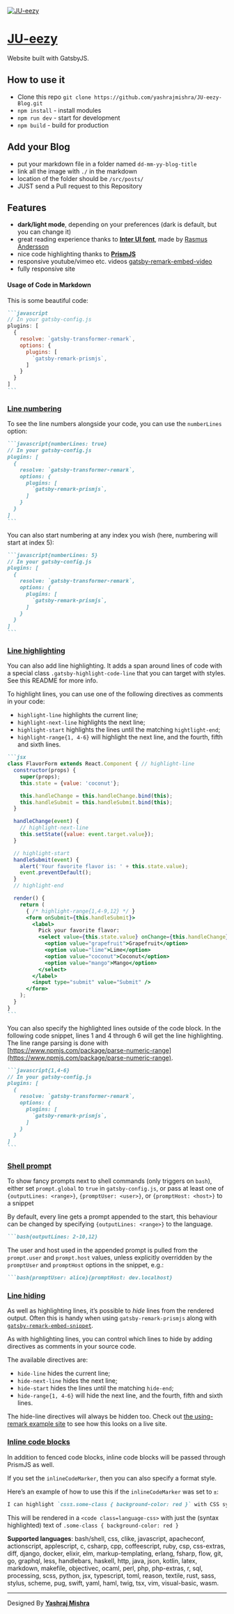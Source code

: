 [![JU-eezy](https://raw.githubusercontent.com/yashrajmishra/JU-eezy-Web/master/Support%20files/background.png)](https://jueezy.rocks)

# [JU-eezy](https://jueezy.rocks)

Website built with GatsbyJS.

## How to use it

- Clone this repo `git clone https://github.com/yashrajmishra/JU-eezy-Blog.git`
- `npm install` - install modules
- `npm run dev` - start for development
- `npm build` - build for production

## Add your Blog

- put your markdown file in a folder named `dd-mm-yy-blog-title` 
- link all the image with `./` in the markdown
- location of the folder should be `/src/posts/`
- JUST send a Pull request to this Repository 

## Features

- **dark/light mode**, depending on your preferences (dark is default, but you can change it)
- great reading experience thanks to [**Inter UI font**](https://rsms.me/inter/), made by [Rasmus Andersson](https://rsms.me/about/)
- nice code highlighting thanks to [**PrismJS**](https://prismjs.com)
- responsive youtube/vimeo etc. videos [gatsby-remark-embed-video](https://github.com/borgfriend/gatsby-remark-embed-video)
- fully responsive site

#### Usage of Code in Markdown

This is some beautiful code:

````markdown
```javascript
// In your gatsby-config.js
plugins: [
  {
    resolve: `gatsby-transformer-remark`,
    options: {
      plugins: [
        `gatsby-remark-prismjs`,
      ]
    }
  }
]
```
````

### [Line numbering](https://www.gatsbyjs.org/packages/gatsby-remark-prismjs/#line-numbering)

To see the line numbers alongside your code, you can use the `numberLines` option:

````markdown
```javascript{numberLines: true}
// In your gatsby-config.js
plugins: [
  {
    resolve: `gatsby-transformer-remark`,
    options: {
      plugins: [
        `gatsby-remark-prismjs`,
      ]
    }
  }
]
```
````

You can also start numbering at any index you wish (here, numbering will start at index 5):

````markdown
```javascript{numberLines: 5}
// In your gatsby-config.js
plugins: [
  {
    resolve: `gatsby-transformer-remark`,
    options: {
      plugins: [
        `gatsby-remark-prismjs`,
      ]
    }
  }
]
```
````

### [Line highlighting](https://www.gatsbyjs.org/packages/gatsby-remark-prismjs/#line-highlighting)

You can also add line highlighting. It adds a span around lines of code with a special class `.gatsby-highlight-code-line` that you can target with styles. See this README for more info.

To highlight lines, you can use one of the following directives as comments in your code:

- `highlight-line` highlights the current line;
- `highlight-next-line` highlights the next line;
- `highlight-start` highlights the lines until the matching `hightlight-end`;
- `highlight-range{1, 4-6}` will highlight the next line, and the fourth, fifth and sixth lines.

````markdown
```jsx
class FlavorForm extends React.Component { // highlight-line
  constructor(props) {
    super(props);
    this.state = {value: 'coconut'};

    this.handleChange = this.handleChange.bind(this);
    this.handleSubmit = this.handleSubmit.bind(this);
  }

  handleChange(event) {
    // highlight-next-line
    this.setState({value: event.target.value});
  }

  // highlight-start
  handleSubmit(event) {
    alert('Your favorite flavor is: ' + this.state.value);
    event.preventDefault();
  }
  // highlight-end

  render() {
    return (
      { /* highlight-range{1,4-9,12} */ }
      <form onSubmit={this.handleSubmit}>
        <label>
          Pick your favorite flavor:
          <select value={this.state.value} onChange={this.handleChange}>
            <option value="grapefruit">Grapefruit</option>
            <option value="lime">Lime</option>
            <option value="coconut">Coconut</option>
            <option value="mango">Mango</option>
          </select>
        </label>
        <input type="submit" value="Submit" />
      </form>
    );
  }
}
```
````

You can also specify the highlighted lines outside of the code block. In the following code snippet, lines 1 and 4 through 6 will get the line highlighting. The line range parsing is done with [https://www.npmjs.com/package/parse-numeric-range](https://www.npmjs.com/package/parse-numeric-range).

````markdown
```javascript{1,4-6}
// In your gatsby-config.js
plugins: [
  {
    resolve: `gatsby-transformer-remark`,
    options: {
      plugins: [
        `gatsby-remark-prismjs`,
      ]
    }
  }
]
```
````

### [Shell prompt](https://www.gatsbyjs.org/packages/gatsby-remark-prismjs/#shell-prompt)

To show fancy prompts next to shell commands (only triggers on `bash`), either set `prompt.global` to `true` in `gatsby-config.js`, or pass at least one of `{outputLines: <range>}`, `{promptUser: <user>}`, or `{promptHost: <host>}` to a snippet

By default, every line gets a prompt appended to the start, this behaviour can be changed by specifying `{outputLines: <range>}` to the language.

````markdown
```bash{outputLines: 2-10,12}
````

The user and host used in the appended prompt is pulled from the `prompt.user` and `prompt.host` values, unless explicitly overridden by the `promptUser` and `promptHost` options in the snippet, e.g.:

````markdown
```bash{promptUser: alice}{promptHost: dev.localhost}
````

### [Line hiding](https://www.gatsbyjs.org/packages/gatsby-remark-prismjs/#line-hiding)

As well as highlighting lines, it’s possible to *hide* lines from the rendered output. Often this is handy when using `gatsby-remark-prismjs` along with [`gatsby-remark-embed-snippet`](https://www.gatsbyjs.org/packages/gatsby-remark-embed-snippet/).

As with highlighting lines, you can control which lines to hide by adding directives as comments in your source code.

The available directives are:

- `hide-line` hides the current line;
- `hide-next-line` hides the next line;
- `hide-start` hides the lines until the matching `hide-end`;
- `hide-range{1, 4-6}` will hide the next line, and the fourth, fifth and sixth lines.

The hide-line directives will always be hidden too. Check out [the using-remark example site](https://using-remark.gatsbyjs.org/embed-snippets/) to see how this looks on a live site.

### [Inline code blocks](https://www.gatsbyjs.org/packages/gatsby-remark-prismjs/#inline-code-blocks)

In addition to fenced code blocks, inline code blocks will be passed through PrismJS as well.

If you set the `inlineCodeMarker`, then you can also specify a format style.

Here’s an example of how to use this if the `inlineCodeMarker` was set to `±`:

```markdown
I can highlight `css±.some-class { background-color: red }` with CSS syntax.
```

This will be rendered in a `<code class=language-css>` with just the (syntax highlighted) text of `.some-class { background-color: red }`

**Supported languages**: bash/shell, css, clike, javascript, apacheconf, actionscript, applescript, c, csharp, cpp, coffeescript, ruby, csp, css-extras, diff, django, docker, elixir, elm, markup-templating, erlang, fsharp, flow, git, go, graphql, less, handlebars, haskell, http, java, json, kotlin, latex, markdown, makefile, objectivec, ocaml, perl, php, php-extras, r, sql, processing, scss, python, jsx, typescript, toml, reason, textile, rust, sass, stylus, scheme, pug, swift, yaml, haml, twig, tsx, vim, visual-basic, wasm.

---

Designed By **[Yashraj Mishra](https://yashrajmishra.github.io)**
